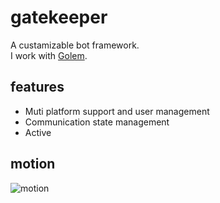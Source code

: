 # gatekeeper
A custamizable bot framework.  
I work with [Golem](https://github.com/tkhr0/golem).

## features
- Muti platform support and user management
- Communication state management
- Active

## motion

![motion](https://cloud.githubusercontent.com/assets/1921593/25702144/a339df6a-310a-11e7-9e46-ce5c30f93c7f.png)

